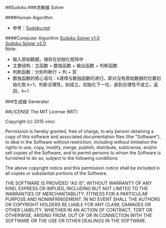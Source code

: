 ##Sudoku
###求解器 Solver

####Human Algorithm
* 参考：[Sudoku.md](https://github.com/wuzhiyi/Sudoku/blob/master/Sudoku.md)

####Computer Algorithm
[Sudoku Solver v1.0](https://github.com/wuzhiyi/Sudoku/blob/master/Sudoku_Solver_v1.0.c)</br>
[Sudoku Solver v2.0](https://github.com/wuzhiyi/Sudoku/blob/master/Sudoku_Solver_v2.0.c)</br>
Note:
* 输入原始数据，储存在初始化矩阵中
* 主要结构：主函数 + 数独函数 + 输出函数 + 判断函数
* 判断函数：分别判断行 + 列 + 宫
* 数独函数的核心语句：k递增与数独函数的递归，即对没有原始数据的位置初始化取 k=1，判断合理性，如成立，初始化下一位，直到合理性不成立，返回，k+1.

###生成器 Generator

##LICENSE
The MIT License (MIT)

Copyright (c) 2015 vinci

Permission is hereby granted, free of charge, to any person obtaining a copy
of this software and associated documentation files (the "Software"), to deal
in the Software without restriction, including without limitation the rights
to use, copy, modify, merge, publish, distribute, sublicense, and/or sell
copies of the Software, and to permit persons to whom the Software is
furnished to do so, subject to the following conditions:

The above copyright notice and this permission notice shall be included in all
copies or substantial portions of the Software.

THE SOFTWARE IS PROVIDED "AS IS", WITHOUT WARRANTY OF ANY KIND, EXPRESS OR
IMPLIED, INCLUDING BUT NOT LIMITED TO THE WARRANTIES OF MERCHANTABILITY,
FITNESS FOR A PARTICULAR PURPOSE AND NONINFRINGEMENT. IN NO EVENT SHALL THE
AUTHORS OR COPYRIGHT HOLDERS BE LIABLE FOR ANY CLAIM, DAMAGES OR OTHER
LIABILITY, WHETHER IN AN ACTION OF CONTRACT, TORT OR OTHERWISE, ARISING FROM,
OUT OF OR IN CONNECTION WITH THE SOFTWARE OR THE USE OR OTHER DEALINGS IN THE
SOFTWARE.
